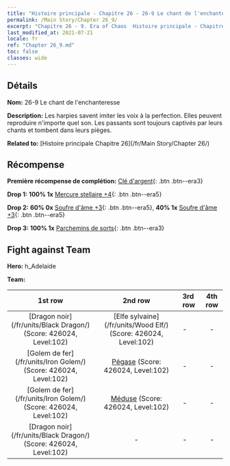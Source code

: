 ```yaml
---
title: "Histoire principale - Chapitre 26 - 26-9 Le chant de l'enchanteresse"
permalink: /Main Story/Chapter 26_9/
excerpt: "Chapitre 26 - 9. Era of Chaos  Histoire principale - Chapitre 26_9. 26-9 Le chant de l'enchanteresse"
last_modified_at: 2021-07-21
locale: fr
ref: "Chapter 26_9.md"
toc: false
classes: wide
---
```


## Détails

 **Nom:** 26-9 Le chant de l'enchanteresse

 **Description:** Les harpies savent imiter les voix à la perfection. Elles peuvent reproduire n'importe quel son. Les passants sont toujours captivés par leurs chants et tombent dans leurs pièges.

 **Related to:** [Histoire principale Chapitre 26](/fr/Main Story/Chapter 26/)

## Récompense

 **Première récompense de complétion:** [Clé d'argent](/ItemsFR/con_693/){: .btn .btn--era3}

 **Drop 1:** **100% 1x** [Mercure stellaire +4](/ItemsFR/mat_91/){: .btn .btn--era5}

 **Drop 2:** **60% 0x** [Soufre d'âme +3](/ItemsFR/mat_85/){: .btn .btn--era5}, **40% 1x** [Soufre d'âme +3](/ItemsFR/mat_85/){: .btn .btn--era5}

 **Drop 3:** **100% 1x** [Parchemins de sorts](/ItemsFR/con_694/){: .btn .btn--era3}


## Fight against Team
 **Hero:** h_Adelaide

 **Team:**


  | 1st row | 2nd row | 3rd row | 4th row |
  |:----:|:----:|:----|:----:|
  | [Dragon noir](/fr/units/Black Dragon/) (Score: 426024, Level:102)  | [Elfe sylvaine](/fr/units/Wood Elf/) (Score: 426024, Level:102)  | - | - |
  | [Golem de fer](/fr/units/Iron Golem/) (Score: 426024, Level:102)  | [Pégase](/fr/units/Pegasus/) (Score: 426024, Level:102)  | - | - |
  | [Golem de fer](/fr/units/Iron Golem/) (Score: 426024, Level:102)  | [Méduse](/fr/units/Medusa/) (Score: 426024, Level:102)  | - | - |
  | [Dragon noir](/fr/units/Black Dragon/) (Score: 426024, Level:102)  | - | - | - |



